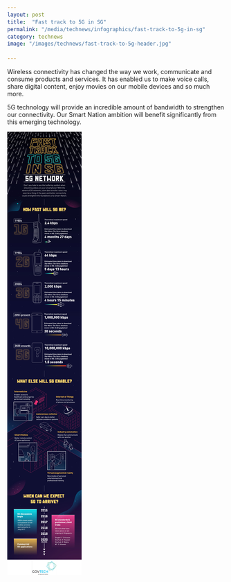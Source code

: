 ```yaml
---
layout: post
title:  "Fast track to 5G in SG"
permalink: "/media/technews/infographics/fast-track-to-5g-in-sg"
category: technews
image: "/images/technews/fast-track-to-5g-header.jpg"

---
```


Wireless connectivity has changed the way we work, communicate and consume products and services. It has enabled us to make voice calls, share digital content, enjoy movies on our mobile devices and so much more. 

5G technology will provide an incredible amount of bandwidth to strengthen our connectivity. Our Smart Nation ambition will benefit significantly from this emerging technology.

![Fast track to 5G in SG](/images/technews/5g-infographic.jpg)
